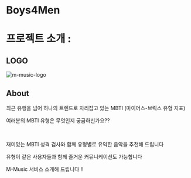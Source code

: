 # Boys4Men
# 프로젝트 소개 :

## LOGO

![m-music-logo](https://user-images.githubusercontent.com/78368140/162354609-17df3288-ca55-41b0-8902-6f6e5e7da495.png)



## About

최근 유행을 넘어 하나의 트렌드로 자리잡고 있는 MBTI (마이어스-브릭스 유형 지표)


여러분의 MBTI 유형은 무엇인지 궁금하신가요??

<br />

재미있는 MBTI 성격 검사와 함께 유형별로 유익한 음악을 추천해 드립니다

유형이 같은 사용자들과 함께 즐거운 커뮤니케이션도 가능합니다

M-Music 서비스 소개해 드립니다 !!

